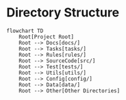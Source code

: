 <!--
description: directory structure to follow
-->

# Directory Structure

```mermaid
flowchart TD
    Root[Project Root]
    Root --> Docs[docs/]
    Root --> Tasks[tasks/]
    Root --> Rules[rules/]
    Root --> SourceCode[src/]
    Root --> Test[tests/]
    Root --> Utils[utils/]
    Root --> Config[config/]
    Root --> Data[data/]
    Root --> Other[Other Directories]
```
